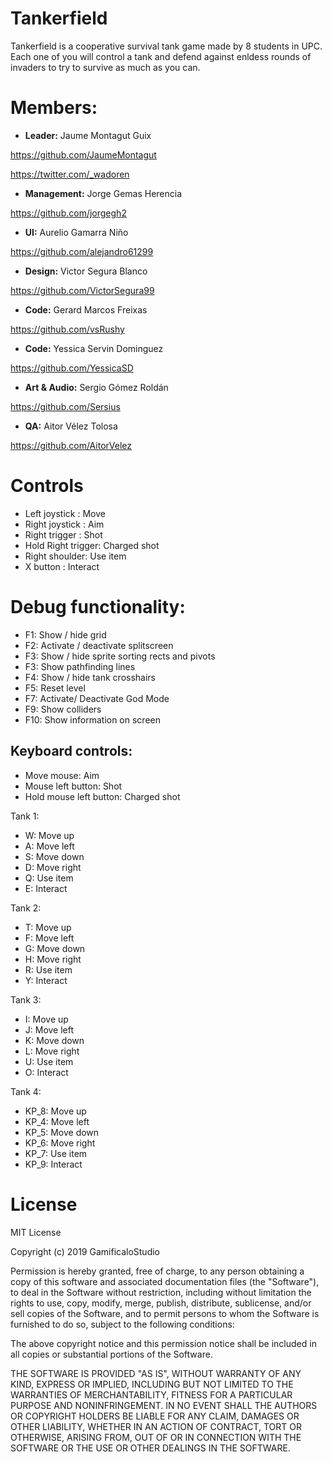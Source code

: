 ﻿# Tankerfield
Tankerfield is a cooperative survival tank game made by 8 students in UPC.
Each one of you will control a tank and defend against enldess rounds of invaders to try to survive as much as you can.

# Members:

* **Leader:** Jaume Montagut Guix

https://github.com/JaumeMontagut

https://twitter.com/_wadoren

* **Management:** Jorge Gemas Herencia

https://github.com/jorgegh2

* **UI:** Aurelio Gamarra Niño

https://github.com/alejandro61299

* **Design:** Victor Segura Blanco

https://github.com/VictorSegura99

* **Code:** Gerard Marcos Freixas

https://github.com/vsRushy

* **Code:** Yessica Servin Dominguez

https://github.com/YessicaSD

* **Art & Audio:** Sergio Gómez Roldán

https://github.com/Sersius

* **QA:** Aitor Vélez Tolosa

https://github.com/AitorVelez

# Controls
- Left joystick : Move
- Right joystick : Aim
- Right trigger : Shot
- Hold Right trigger: Charged shot
- Right shoulder: Use item
- X button : Interact

# Debug functionality:
- F1: Show / hide grid
- F2: Activate / deactivate splitscreen
- F3: Show / hide sprite sorting rects and pivots
- F3: Show pathfinding lines
- F4: Show / hide tank crosshairs
- F5: Reset level
- F7: Activate/ Deactivate God Mode
- F9: Show colliders
- F10: Show information on screen



## Keyboard controls:
- Move mouse: Aim
- Mouse left button: Shot
- Hold mouse left button: Charged shot

Tank 1:
- W: Move up
- A: Move left
- S: Move down
- D: Move right
- Q: Use item
- E: Interact

Tank 2:
- T: Move up
- F: Move left
- G: Move down
- H: Move right
- R: Use item
- Y: Interact

Tank 3:
- I: Move up
- J: Move left
- K: Move down
- L: Move right
- U: Use item
- O: Interact

Tank 4:
- KP_8: Move up
- KP_4: Move left
- KP_5: Move down
- KP_6: Move right
- KP_7: Use item
- KP_9: Interact


# License

MIT License

Copyright (c) 2019 GamificaloStudio

Permission is hereby granted, free of charge, to any person obtaining a copy
of this software and associated documentation files (the "Software"), to deal
in the Software without restriction, including without limitation the rights
to use, copy, modify, merge, publish, distribute, sublicense, and/or sell
copies of the Software, and to permit persons to whom the Software is
furnished to do so, subject to the following conditions:

The above copyright notice and this permission notice shall be included in all
copies or substantial portions of the Software.

THE SOFTWARE IS PROVIDED "AS IS", WITHOUT WARRANTY OF ANY KIND, EXPRESS OR
IMPLIED, INCLUDING BUT NOT LIMITED TO THE WARRANTIES OF MERCHANTABILITY,
FITNESS FOR A PARTICULAR PURPOSE AND NONINFRINGEMENT. IN NO EVENT SHALL THE
AUTHORS OR COPYRIGHT HOLDERS BE LIABLE FOR ANY CLAIM, DAMAGES OR OTHER
LIABILITY, WHETHER IN AN ACTION OF CONTRACT, TORT OR OTHERWISE, ARISING FROM,
OUT OF OR IN CONNECTION WITH THE SOFTWARE OR THE USE OR OTHER DEALINGS IN THE
SOFTWARE.
